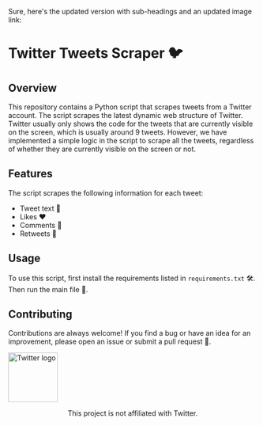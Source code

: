 Sure, here's the updated version with sub-headings and an updated image link:

<h1>Twitter Tweets Scraper 🐦</h1>
<h2>Overview</h2>
<p>This repository contains a Python script that scrapes tweets from a Twitter account. The script scrapes the latest dynamic web structure of Twitter. Twitter usually only shows the code for the tweets that are currently visible on the screen, which is usually around 9 tweets. However, we have implemented a simple logic in the script to scrape all the tweets, regardless of whether they are currently visible on the screen or not.</p>
<h2>Features</h2>
<p>The script scrapes the following information for each tweet:</p>
<ul>
  <li>Tweet text 📝</li>
  <li>Likes ❤️</li>
  <li>Comments 💬</li>
  <li>Retweets 🔄</li>
</ul>
<h2>Usage</h2>
<p>To use this script, first install the requirements listed in <code>requirements.txt</code> 🛠️. Then run the main file 🚀.</p>
<h2>Contributing</h2>
<p>Contributions are always welcome! If you find a bug or have an idea for an improvement, please open an issue or submit a pull request 🙏.</p>
<img src="https://www.suit.gr/wp-content/uploads/2016/03/link-icon-twitter.png" alt="Twitter logo" height="100">
<p align="center">This project is not affiliated with Twitter.</p>


